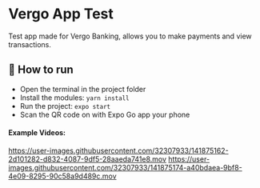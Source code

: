 # Vergo App Test

Test app made for Vergo Banking, allows you to make payments and view transactions.

## 🚀 How to run

- Open the terminal in the project folder 
- Install the modules: 
```yarn install ```
- Run the project: 
```expo start ```
- Scan the QR code on with Expo Go app your phone

#### Example Videos:


https://user-images.githubusercontent.com/32307933/141875162-2d101282-d832-4087-9df5-28aaeda741e8.mov https://user-images.githubusercontent.com/32307933/141875174-a40bdaea-9bf8-4e09-8295-90c58a9d489c.mov




